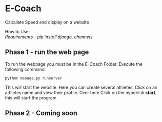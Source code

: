 # E-Coach
Calculate Speed and display on a website

How to Use: <br />
*Requirements - pip install django, channels*

Phase 1 - run the web page <br />
---
To run the webpage you must be in the E-Coach Folder. Execute the following command
```
python manage.py runserver
```
This will start the website. Here you can create several athletes.
Click on an athletes name and view their profile.
Over here Click on the hyperlink **start**, this will start the program.

Phase 2 - Coming soon
---
